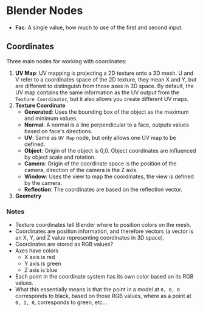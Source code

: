 # Blender Nodes

- **Fac**: A single value, how much to use of the first and second input.

## Coordinates

Three main nodes for working with coordinates:

1. **UV Map**: UV mapping is projecting a 2D texture onto a 3D mesh. U and V refer to a coordinates space of the 2D texture, they mean X and Y, but are different to distinguish from those axes in 3D space. By default, the UV map contains the same information as the UV output from the `Texture Coordinator`, but it also allows you create different UV maps.
2. **Texture Coordinate**
    - **Generated**: Uses the bounding box of the object as the maximum and minimum values.
    - **Normal**: A normal is a line perpendicular to a face, outputs values based on face's directions.
    - **UV**: Same as `UV Map` node, but only allows one UV map to be defined.
    - **Object**: Origin of the object is 0,0. Object coordinates are influenced by object scale and rotation.
    - **Camera**: Origin of the coordinate space is the position of the camera, direction of the camera is the Z axis.
    - **Window**: Uses the view to map the coordinates, the view is defined by the camera.
    - **Reflection**: The coordinates are based on the reflection vector.
3. **Geometry**

### Notes

- Texture coordinates tell Blender where to position colors on the mesh.
- Coordinates are position information, and therefore vectors (a vector is an X, Y, and Z value representing coordinates in 3D space).
- Coordinates are stored as RGB values?
- Axes have colors
    - X axis is red
    - Y axis is green
    - Z axis is blue
- Each point in the coordinate system has its own color based on its RGB values.
- What this essentially means is that the point in a model at `0, 0, 0` corresponds to black, based on those RGB values, where as a point at `0, 1, 0`, corresponds to green, etc...